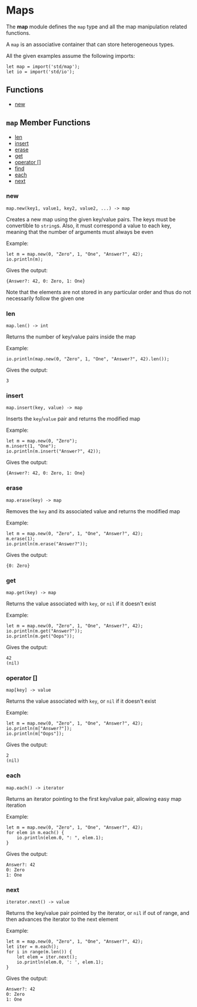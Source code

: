 # Maps

The **map** module defines the `map` type and all the map manipulation related functions.

A `map` is an associative container that can store heterogeneous types.

All the given examples assume the following imports:
```
let map = import('std/map');
let io = import('std/io');
```

## Functions
 - [new](#new)

## `map` Member Functions
 - [len](#len)
 - [insert](#insert)
 - [erase](#erase)
 - [get](#get)
 - [operator []](#operator-)
 - [find](#find)
 - [each](#each)
 - [next](#next)
 
### new
```
map.new(key1, value1, key2, value2, ...) -> map
```
Creates a new map using the given key/value pairs. The keys must be convertible to `string`s. Also, it must correspond a value to each key, meaning that the number of arguments must always be even

Example:
```
let m = map.new(0, "Zero", 1, "One", "Answer?", 42);
io.println(m);
```

Gives the output:
```
{Answer?: 42, 0: Zero, 1: One}
```
 
Note that the elements are not stored in any particular order and thus do not necessarily follow the given one

### len
```
map.len() -> int
```
Returns the number of key/value pairs inside the map

Example:
```
io.println(map.new(0, "Zero", 1, "One", "Answer?", 42).len());
```

Gives the output:
```
3
```

### insert
```
map.insert(key, value) -> map
```
Inserts the `key`/`value` pair and returns the modified map

Example:
```
let m = map.new(0, "Zero");
m.insert(1, "One");
io.println(m.insert("Answer?", 42));
```

Gives the output:
```
{Answer?: 42, 0: Zero, 1: One}
```

### erase
```
map.erase(key) -> map
```
Removes the `key` and its associated value and returns the modified map

Example:
```
let m = map.new(0, "Zero", 1, "One", "Answer?", 42);
m.erase(1);
io.println(m.erase("Answer?"));
```

Gives the output:
```
{0: Zero}
```

### get
```
map.get(key) -> map
```
Returns the value associated with `key`, or `nil` if it doesn't exist

Example:
```
let m = map.new(0, "Zero", 1, "One", "Answer?", 42);
io.println(m.get("Answer?"));
io.println(m.get("Oops"));
```

Gives the output:
```
42
(nil)
```

### operator []
```
map[key] -> value
```
Returns the value associated with `key`, or `nil` if it doesn't exist

Example:
```
let m = map.new(0, "Zero", 1, "One", "Answer?", 42);
io.println(m["Answer?"]);
io.println(m["Oops"]);
```

Gives the output:
```
2
(nil)
```

### each
```
map.each() -> iterator
```
Returns an iterator pointing to the first key/value pair, allowing easy map iteration

Example:
```
let m = map.new(0, "Zero", 1, "One", "Answer?", 42);
for elem in m.each() {
    io.println(elem.0, ": ", elem.1);
}
```

Gives the output:
```
Answer?: 42
0: Zero
1: One
```

### next
```
iterator.next() -> value
```
Returns the key/value pair pointed by the iterator, or `nil` if out of range, and then advances the iterator to the next element

Example:
```
let m = map.new(0, "Zero", 1, "One", "Answer?", 42);
let iter = m.each();
for i in range(m.len()) {
    let elem = iter.next();
    io.println(elem.0, ': ', elem.1);
}
```

Gives the output:
```
Answer?: 42
0: Zero
1: One
```